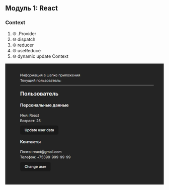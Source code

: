 ## Модуль 1: React

### Context

1. 🌐 .Provider
2. 🌐 dispatch
3. 🌐 reducer
4. 🌐 useReduce
5. 🌐 dynamic update Context

![context](src/assets/context_useReducer_dispatch.jpg)
